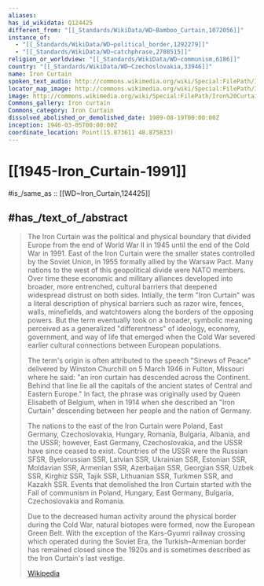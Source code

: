 ```yaml
---
aliases:
has_id_wikidata: Q124425
different_from: "[[_Standards/WikiData/WD~Bamboo_Curtain,1072056]]"
instance_of:
  - "[[_Standards/WikiData/WD~political_border,1292279]]"
  - "[[_Standards/WikiData/WD~catchphrase,2708515]]"
religion_or_worldview: "[[_Standards/WikiData/WD~communism,6186]]"
country: "[[_Standards/WikiData/WD~Czechoslovakia,33946]]"
name: Iron Curtain
spoken_text_audio: http://commons.wikimedia.org/wiki/Special:FilePath/Iron%20Curtain.ogg
locator_map_image: http://commons.wikimedia.org/wiki/Special:FilePath/Iron%20Curtain%20map.svg
image: http://commons.wikimedia.org/wiki/Special:FilePath/Iron%20Curtain%20map.svg
Commons_gallery: Iron curtain
Commons_category: Iron Curtain
dissolved_abolished_or_demolished_date: 1989-08-19T00:00:00Z
inception: 1946-03-05T00:00:00Z
coordinate_location: Point(15.873611 48.875833)
---
```


# [[1945-Iron_Curtain-1991]] 

#is_/same_as :: [[WD~Iron_Curtain,124425]] 

## #has_/text_of_/abstract 

> The Iron Curtain was the political and physical boundary that divided Europe from the end of World War II in 1945 until the end of the Cold War in 1991. East of the Iron Curtain were the smaller states controlled by the Soviet Union, in 1955 formally allied by the Warsaw Pact. Many nations to the west of this geopolitical divide were NATO members. Over time these economic and military alliances developed into broader, more entrenched, cultural barriers that deepened widespread distrust on both sides. Intially, the term "Iron Curtain" was a literal description of physical barriers such as razor wire, fences, walls, minefields, and watchtowers along the borders of the opposing powers. But the term eventually took on a broader, symbolic meaning perceived as a generalized "differentness" of ideology, economy, government, and way of life that emerged when the Cold War severed earlier cultural connections between European populations.
>
> The term's origin is often attributed to the speech "Sinews of Peace" delivered by Winston Churchill on 5 March 1946 in Fulton, Missouri where he said: "an iron curtain has descended across the Continent. Behind that line lie all the capitals of the ancient states of Central and Eastern Europe." In fact, the phrase was originally used by Queen Elisabeth of Belgium, when in 1914 when she described an "Iron Curtain" descending between her people and the nation of Germany.
>
> The nations to the east of the Iron Curtain were Poland, East Germany, Czechoslovakia, Hungary, Romania, Bulgaria, Albania, and the USSR; however, East Germany, Czechoslovakia, and the USSR have since ceased to exist. Countries of the USSR were the Russian SFSR, Byelorussian SSR, Latvian SSR, Ukrainian SSR, Estonian SSR, Moldavian SSR, Armenian SSR, Azerbaijan SSR, Georgian SSR, Uzbek SSR, Kirghiz SSR, Tajik SSR, Lithuanian SSR, Turkmen SSR, and Kazakh SSR. Events that demolished the Iron Curtain started with the Fall of communism in Poland, Hungary, East Germany, Bulgaria, Czechoslovakia and Romania.
>
> Due to the decreased human activity around the physical border during the Cold War, natural biotopes were formed, now the European Green Belt. With the exception of the Kars-Gyumri railway crossing which operated during the Soviet Era, the Turkish–Armenian border has remained closed since the 1920s and is sometimes described as the Iron Curtain's last vestige.
>
> [Wikipedia](https://en.wikipedia.org/wiki/Iron%20Curtain) 


